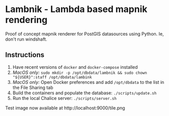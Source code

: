 # Lambnik - Lambda based mapnik rendering


Proof of concept mapnik renderer for PostGIS datasources using Python.  Ie, don't run windshaft.

## Instructions
1. Have recent versions of `docker` and `docker-compose` installed
1. _MacOS only:_ `sudo mkdir -p /opt/dbdata/lambnik && sudo chown "${USER}":staff /opt/dbdata/lambink`
1. _MacOS only:_ Open Docker preferences and add `/opt/dbdata` to the list in the File Sharing tab
1. Build the containers and populate the database: `./scripts/update.sh`
1. Run the local Chalice server: `./scripts/server.sh`

Test image now available at http://localhost:9000/tile.png
